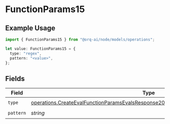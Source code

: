 # FunctionParams15

## Example Usage

```typescript
import { FunctionParams15 } from "@orq-ai/node/models/operations";

let value: FunctionParams15 = {
  type: "regex",
  pattern: "<value>",
};
```

## Fields

| Field                                                                                                                                                                                          | Type                                                                                                                                                                                           | Required                                                                                                                                                                                       | Description                                                                                                                                                                                    |
| ---------------------------------------------------------------------------------------------------------------------------------------------------------------------------------------------- | ---------------------------------------------------------------------------------------------------------------------------------------------------------------------------------------------- | ---------------------------------------------------------------------------------------------------------------------------------------------------------------------------------------------- | ---------------------------------------------------------------------------------------------------------------------------------------------------------------------------------------------- |
| `type`                                                                                                                                                                                         | [operations.CreateEvalFunctionParamsEvalsResponse200ApplicationJSONResponseBody515Type](../../models/operations/createevalfunctionparamsevalsresponse200applicationjsonresponsebody515type.md) | :heavy_check_mark:                                                                                                                                                                             | N/A                                                                                                                                                                                            |
| `pattern`                                                                                                                                                                                      | *string*                                                                                                                                                                                       | :heavy_check_mark:                                                                                                                                                                             | N/A                                                                                                                                                                                            |